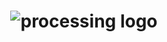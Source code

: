 <h1 align="center">
  <img src="https://raw.githubusercontent.com/typerror/processing/master/processing.jpg" alt="processing logo">
</h1>
